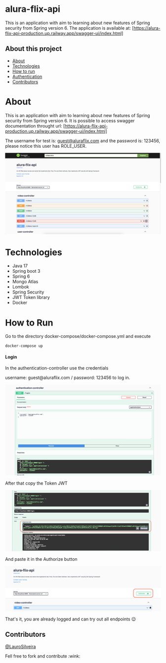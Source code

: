 # alura-flix-api

This is an application with aim to learning about new features of Spring security from Spring version 6.
The application is available at: [https://alura-flix-api-production.up.railway.app/swagger-ui/index.html]


## About this project
* [About](#about)
* [Technologies](#Technologies)
* [How to run](#how-to-run)
* [Authentication](#login)
* [Contributors](#contributors)

# About 
This is an application with aim to learning about new features of Spring security from Spring version 6.
It is possible to access swagger documentation throught url: [https://alura-flix-api-production.up.railway.app/swagger-ui/index.html]

The username for test is: guest@aluraflix.com and the password is: 123456, please notice this user has ROLE_USER.

![alura-flix-api-swagger.png](data/alura-flix-api-swagger.png)

# Technologies
- Java 17
- Spring boot 3
- Spring 6
- Mongo Atlas
- Lombok
- Spring Security
- JWT Token library
- Docker 

# How to Run
<p>Go to the directory docker-compose/docker-compose.yml and execute<p/>

```shell
docker-compose up
```

#### Login
<p>In the authentication-controller use the credentials<p/>
<p>username: guest@aluraflix.com / password: 123456 to log in.<p/>

![login.png](data/login.png)

<p>After that copy the Token JWT<p/>

![token-jwt.png](data/token-jwt.png)

<p>And paste it in the Authorize button<p/>

![authorize-token.png](data/authorize-token.png)

That's it, you are already logged and can try out all endpoints :wink:

## Contributors
[@LauroSilveira](https://github.com/LauroSilveira)

<p>Fell free to fork and contribute :wink:<p/>
